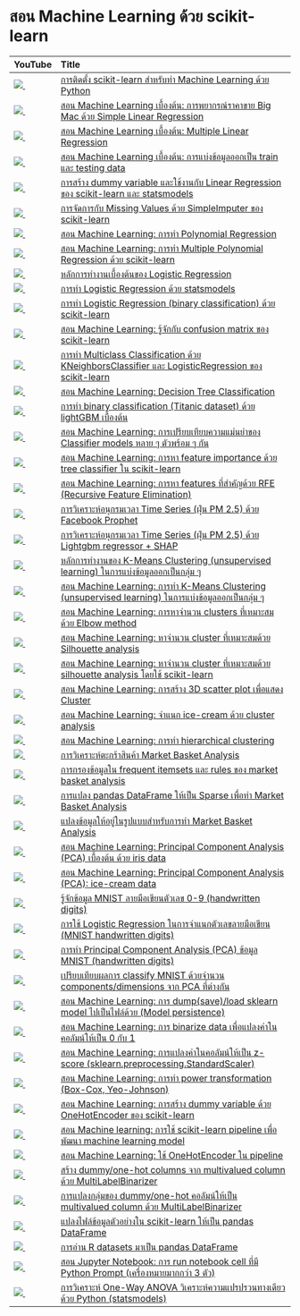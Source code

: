 # สอน Machine Learning ด้วย scikit-learn
| YouTube                                                                                                     | Title                                                                                                                                       |
|:------------------------------------------------------------------------------------------------------------|:--------------------------------------------------------------------------------------------------------------------------------------------|
| <a href=https://youtu.be/AdDvPCarDyI><img src=https://i.ytimg.com/vi/AdDvPCarDyI/mqdefault.jpg />&nbsp;</a> | <a href="https://youtu.be/AdDvPCarDyI">การติดตั้ง scikit-learn สำหรับทำ Machine Learning ด้วย Python</a>                                         |
| <a href=https://youtu.be/1Rkt8Zk3KBM><img src=https://i.ytimg.com/vi/1Rkt8Zk3KBM/mqdefault.jpg />&nbsp;</a> | <a href="https://youtu.be/1Rkt8Zk3KBM">สอน Machine Learning เบื้องต้น: การพยากรณ์ราคาขาย Big Mac ด้วย Simple Linear Regression</a>               |
| <a href=https://youtu.be/PC7Zk_u6g4w><img src=https://i.ytimg.com/vi/PC7Zk_u6g4w/mqdefault.jpg />&nbsp;</a> | <a href="https://youtu.be/PC7Zk_u6g4w">สอน Machine Learning เบื้องต้น: Multiple Linear Regression</a>                                          |
| <a href=https://youtu.be/Bt2tUycULs8><img src=https://i.ytimg.com/vi/Bt2tUycULs8/mqdefault.jpg />&nbsp;</a> | <a href="https://youtu.be/Bt2tUycULs8">สอน Machine Learning เบื้องต้น: การแบ่งข้อมูลออกเป็น train และ testing data</a>                             |
| <a href=https://youtu.be/rGF1jY5tvCk><img src=https://i.ytimg.com/vi/rGF1jY5tvCk/mqdefault.jpg />&nbsp;</a> | <a href="https://youtu.be/rGF1jY5tvCk">การสร้าง dummy variable และใช้งานกับ Linear Regression ของ scikit-learn และ statsmodels</a>             |
| <a href=https://youtu.be/T2yT5vt1NaQ><img src=https://i.ytimg.com/vi/T2yT5vt1NaQ/mqdefault.jpg />&nbsp;</a> | <a href="https://youtu.be/T2yT5vt1NaQ">การจัดการกับ Missing Values ด้วย SimpleImputer ของ scikit-learn</a>                                     |
| <a href=https://youtu.be/3ha-ART9DFA><img src=https://i.ytimg.com/vi/3ha-ART9DFA/mqdefault.jpg />&nbsp;</a> | <a href="https://youtu.be/3ha-ART9DFA">สอน Machine Learning: การทำ Polynomial Regression</a>                                                |
| <a href=https://youtu.be/fJ-Z3X1bbvs><img src=https://i.ytimg.com/vi/fJ-Z3X1bbvs/mqdefault.jpg />&nbsp;</a> | <a href="https://youtu.be/fJ-Z3X1bbvs">สอน Machine Learning: การทำ Multiple Polynomial Regression ด้วย scikit-learn</a>                      |
| <a href=https://youtu.be/zhkTD7rNEBk><img src=https://i.ytimg.com/vi/zhkTD7rNEBk/mqdefault.jpg />&nbsp;</a> | <a href="https://youtu.be/zhkTD7rNEBk">หลักการทำงานเบื้องต้นของ Logistic Regression</a>                                                         |
| <a href=https://youtu.be/SM1W2SQOD7I><img src=https://i.ytimg.com/vi/SM1W2SQOD7I/mqdefault.jpg />&nbsp;</a> | <a href="https://youtu.be/SM1W2SQOD7I">การทำ Logistic Regression ด้วย statsmodels</a>                                                        |
| <a href=https://youtu.be/l1OWNtuAUUg><img src=https://i.ytimg.com/vi/l1OWNtuAUUg/mqdefault.jpg />&nbsp;</a> | <a href="https://youtu.be/l1OWNtuAUUg">การทำ Logistic Regression (binary classification) ด้วย scikit-learn</a>                               |
| <a href=https://youtu.be/-ghTyCXxPm4><img src=https://i.ytimg.com/vi/-ghTyCXxPm4/mqdefault.jpg />&nbsp;</a> | <a href="https://youtu.be/-ghTyCXxPm4">สอน Machine Learning: รู้จักกับ confusion matrix ของ scikit-learn</a>                                    |
| <a href=https://youtu.be/n2b_0GTN91Q><img src=https://i.ytimg.com/vi/n2b_0GTN91Q/mqdefault.jpg />&nbsp;</a> | <a href="https://youtu.be/n2b_0GTN91Q">การทำ Multiclass Classification ด้วย KNeighborsClassifier และ LogisticRegression ของ scikit-learn</a> |
| <a href=https://youtu.be/CrlmjqHXhqI><img src=https://i.ytimg.com/vi/CrlmjqHXhqI/mqdefault.jpg />&nbsp;</a> | <a href="https://youtu.be/CrlmjqHXhqI">สอน Machine Learning: Decision Tree Classification</a>                                               |
| <a href=https://youtu.be/yJKRTZW_juc><img src=https://i.ytimg.com/vi/yJKRTZW_juc/mqdefault.jpg />&nbsp;</a> | <a href="https://youtu.be/yJKRTZW_juc">การทำ binary classification (Titanic dataset) ด้วย lightGBM เบื้องต้น</a>                                |
| <a href=https://youtu.be/DeKMoxpI7DM><img src=https://i.ytimg.com/vi/DeKMoxpI7DM/mqdefault.jpg />&nbsp;</a> | <a href="https://youtu.be/DeKMoxpI7DM">สอน Machine Learning: การเปรียบเทียบความแม่นยำของ Classifier models หลาย ๆ ตัวพร้อม ๆ กัน</a>              |
| <a href=https://youtu.be/Uojkhn-EXac><img src=https://i.ytimg.com/vi/Uojkhn-EXac/mqdefault.jpg />&nbsp;</a> | <a href="https://youtu.be/Uojkhn-EXac">สอน Machine Learning: การหา feature importance ด้วย tree classifier ใน scikit-learn</a>               |
| <a href=https://youtu.be/D3AEkmFtNQI><img src=https://i.ytimg.com/vi/D3AEkmFtNQI/mqdefault.jpg />&nbsp;</a> | <a href="https://youtu.be/D3AEkmFtNQI">สอน Machine Learning: การหา features ที่สำคัญด้วย RFE (Recursive Feature Elimination)</a>                |
| <a href=https://youtu.be/rNjMs3sn_QM><img src=https://i.ytimg.com/vi/rNjMs3sn_QM/mqdefault.jpg />&nbsp;</a> | <a href="https://youtu.be/rNjMs3sn_QM">การวิเคราะห์อนุกรมเวลา Time Series (ฝุ่น PM 2.5) ด้วย Facebook Prophet</a>                                 |
| <a href=https://youtu.be/COtinIQk12w><img src=https://i.ytimg.com/vi/COtinIQk12w/mqdefault.jpg />&nbsp;</a> | <a href="https://youtu.be/COtinIQk12w">การวิเคราะห์อนุกรมเวลา Time Series (ฝุ่น PM 2.5) ด้วย Lightgbm regressor + SHAP</a>                        |
| <a href=https://youtu.be/VyjdyymF0NY><img src=https://i.ytimg.com/vi/VyjdyymF0NY/mqdefault.jpg />&nbsp;</a> | <a href="https://youtu.be/VyjdyymF0NY">หลักการทำงานของ K-Means Clustering (unsupervised learning) ในการแบ่งข้อมูลออกเป็นกลุ่ม ๆ</a>                |
| <a href=https://youtu.be/vxbaeX1KBww><img src=https://i.ytimg.com/vi/vxbaeX1KBww/mqdefault.jpg />&nbsp;</a> | <a href="https://youtu.be/vxbaeX1KBww">สอน Machine Learning: การทำ K-Means Clustering (unsupervised learning) ในการแบ่งข้อมูลออกเป็นกลุ่ม ๆ</a>   |
| <a href=https://youtu.be/U5m1tHawgSI><img src=https://i.ytimg.com/vi/U5m1tHawgSI/mqdefault.jpg />&nbsp;</a> | <a href="https://youtu.be/U5m1tHawgSI">สอน Machine Learning: การหาจำนวน clusters ที่เหมาะสมด้วย Elbow method</a>                               |
| <a href=https://youtu.be/2r4wUSJGa3Y><img src=https://i.ytimg.com/vi/2r4wUSJGa3Y/mqdefault.jpg />&nbsp;</a> | <a href="https://youtu.be/2r4wUSJGa3Y">สอน Machine Learning: หาจำนวน cluster ที่เหมาะสมด้วย Silhouette analysis</a>                            |
| <a href=https://youtu.be/Ritq16Iw7XQ><img src=https://i.ytimg.com/vi/Ritq16Iw7XQ/mqdefault.jpg />&nbsp;</a> | <a href="https://youtu.be/Ritq16Iw7XQ">สอน Machine Learning: หาจำนวน cluster ที่เหมาะสมด้วย silhouette analysis โดยใช้ scikit-learn</a>         |
| <a href=https://youtu.be/4D9-xZGjuRw><img src=https://i.ytimg.com/vi/4D9-xZGjuRw/mqdefault.jpg />&nbsp;</a> | <a href="https://youtu.be/4D9-xZGjuRw">สอน Machine Learning: การสร้าง 3D scatter plot เพื่อแสดง Cluster</a>                                    |
| <a href=https://youtu.be/2xEPsZAxIGs><img src=https://i.ytimg.com/vi/2xEPsZAxIGs/mqdefault.jpg />&nbsp;</a> | <a href="https://youtu.be/2xEPsZAxIGs">สอน Machine Learning: จำแนก ice-cream ด้วย cluster analysis</a>                                       |
| <a href=https://youtu.be/RjruVciZjsw><img src=https://i.ytimg.com/vi/RjruVciZjsw/mqdefault.jpg />&nbsp;</a> | <a href="https://youtu.be/RjruVciZjsw">สอน Machine Learning: การทำ hierarchical clustering</a>                                              |
| <a href=https://youtu.be/Abbj3VzNtXQ><img src=https://i.ytimg.com/vi/Abbj3VzNtXQ/mqdefault.jpg />&nbsp;</a> | <a href="https://youtu.be/Abbj3VzNtXQ">การวิเคราะห์ตะกร้าสินค้า Market Basket Analysis</a>                                                       |
| <a href=https://youtu.be/wpihOMpuCFQ><img src=https://i.ytimg.com/vi/wpihOMpuCFQ/mqdefault.jpg />&nbsp;</a> | <a href="https://youtu.be/wpihOMpuCFQ">การกรองข้อมูลใน frequent itemsets และ rules ของ market basket analysis</a>                             |
| <a href=https://youtu.be/iH1IUA_pZRI><img src=https://i.ytimg.com/vi/iH1IUA_pZRI/mqdefault.jpg />&nbsp;</a> | <a href="https://youtu.be/iH1IUA_pZRI">การแปลง pandas DataFrame ให้เป็น Sparse เพื่อทำ Market Basket Analysis</a>                               |
| <a href=https://youtu.be/5vLZm7eYmC4><img src=https://i.ytimg.com/vi/5vLZm7eYmC4/mqdefault.jpg />&nbsp;</a> | <a href="https://youtu.be/5vLZm7eYmC4">แปลงข้อมูลให้อยู่ในรูปแบบสำหรับการทำ Market Basket Analysis</a>                                             |
| <a href=https://youtu.be/z8APHNo1iA4><img src=https://i.ytimg.com/vi/z8APHNo1iA4/mqdefault.jpg />&nbsp;</a> | <a href="https://youtu.be/z8APHNo1iA4">สอน Machine Learning: Principal Component Analysis (PCA) เบื้องต้น ด้วย iris data</a>                    |
| <a href=https://youtu.be/ZjOpFmaesi0><img src=https://i.ytimg.com/vi/ZjOpFmaesi0/mqdefault.jpg />&nbsp;</a> | <a href="https://youtu.be/ZjOpFmaesi0">สอน Machine Learning: Principal Component Analysis (PCA): ice-cream data</a>                         |
| <a href=https://youtu.be/TTbARIMKaZM><img src=https://i.ytimg.com/vi/TTbARIMKaZM/mqdefault.jpg />&nbsp;</a> | <a href="https://youtu.be/TTbARIMKaZM">รู้จักข้อมูล MNIST ลายมือเขียนตัวเลข 0-9 (handwritten digits)</a>                                            |
| <a href=https://youtu.be/Z9gB9LHBlsM><img src=https://i.ytimg.com/vi/Z9gB9LHBlsM/mqdefault.jpg />&nbsp;</a> | <a href="https://youtu.be/Z9gB9LHBlsM">การใช้ Logistic Regression ในการจำแนกตัวเลขลายมือเขียน (MNIST handwritten digits)</a>                    |
| <a href=https://youtu.be/llZFHmni9QA><img src=https://i.ytimg.com/vi/llZFHmni9QA/mqdefault.jpg />&nbsp;</a> | <a href="https://youtu.be/llZFHmni9QA">การทำ Principal Component Analysis (PCA) ข้อมูล MNIST (handwritten digits)</a>                         |
| <a href=https://youtu.be/QIB6G0pkwmI><img src=https://i.ytimg.com/vi/QIB6G0pkwmI/mqdefault.jpg />&nbsp;</a> | <a href="https://youtu.be/QIB6G0pkwmI">เปรียบเทียบผลการ classify MNIST ด้วยจำนวน components/dimensions จาก PCA ที่ต่างกัน</a>                      |
| <a href=https://youtu.be/X7MDGDunbFk><img src=https://i.ytimg.com/vi/X7MDGDunbFk/mqdefault.jpg />&nbsp;</a> | <a href="https://youtu.be/X7MDGDunbFk">สอน Machine Learning: การ dump(save)/load sklearn model ไปเป็นไฟล์ด้วย (Model persistence)</a>          |
| <a href=https://youtu.be/N42BnR9Mxiw><img src=https://i.ytimg.com/vi/N42BnR9Mxiw/mqdefault.jpg />&nbsp;</a> | <a href="https://youtu.be/N42BnR9Mxiw">สอน Machine Learning: การ binarize data เพื่อแปลงค่าในคอลัมน์ให้เป็น 0 กับ 1</a>                             |
| <a href=https://youtu.be/aKJxHnbnUKc><img src=https://i.ytimg.com/vi/aKJxHnbnUKc/mqdefault.jpg />&nbsp;</a> | <a href="https://youtu.be/aKJxHnbnUKc">สอน Machine Learning: การแปลงค่าในคอลัมน์ให้เป็น z-score (sklearn.preprocessing.StandardScaler)</a>       |
| <a href=https://youtu.be/v6Jfxs3EmXQ><img src=https://i.ytimg.com/vi/v6Jfxs3EmXQ/mqdefault.jpg />&nbsp;</a> | <a href="https://youtu.be/v6Jfxs3EmXQ">สอน Machine Learning: การทำ power transformation (Box-Cox, Yeo-Johnson)</a>                          |
| <a href=https://youtu.be/CHa8n7wORrU><img src=https://i.ytimg.com/vi/CHa8n7wORrU/mqdefault.jpg />&nbsp;</a> | <a href="https://youtu.be/CHa8n7wORrU">สอน Machine Learning: การสร้าง dummy variable ด้วย OneHotEncoder ของ scikit-learn</a>                  |
| <a href=https://youtu.be/caQziky_248><img src=https://i.ytimg.com/vi/caQziky_248/mqdefault.jpg />&nbsp;</a> | <a href="https://youtu.be/caQziky_248">สอน Machine learning: การใช้ scikit-learn pipeline เพื่อพัฒนา machine learning model</a>                 |
| <a href=https://youtu.be/4_tdf1ymCPE><img src=https://i.ytimg.com/vi/4_tdf1ymCPE/mqdefault.jpg />&nbsp;</a> | <a href="https://youtu.be/4_tdf1ymCPE">สอน Machine Learning: ใช้ OneHotEncoder ใน pipeline</a>                                               |
| <a href=https://youtu.be/c61y1-Lg37g><img src=https://i.ytimg.com/vi/c61y1-Lg37g/mqdefault.jpg />&nbsp;</a> | <a href="https://youtu.be/c61y1-Lg37g">สร้าง dummy/one-hot columns จาก multivalued column ด้วย MultiLabelBinarizer</a>                        |
| <a href=https://youtu.be/FfxV0GNO9l4><img src=https://i.ytimg.com/vi/FfxV0GNO9l4/mqdefault.jpg />&nbsp;</a> | <a href="https://youtu.be/FfxV0GNO9l4">การแปลงกลุ่มของ dummy/one-hot คอลัมน์ให้เป็น multivalued column ด้วย MultiLabelBinarizer</a>                |
| <a href=https://youtu.be/rvKdIAzCDiU><img src=https://i.ytimg.com/vi/rvKdIAzCDiU/mqdefault.jpg />&nbsp;</a> | <a href="https://youtu.be/rvKdIAzCDiU">แปลงไฟล์ข้อมูลตัวอย่างใน scikit-learn ให้เป็น pandas DataFrame</a>                                          |
| <a href=https://youtu.be/QVrZL4T8NBk><img src=https://i.ytimg.com/vi/QVrZL4T8NBk/mqdefault.jpg />&nbsp;</a> | <a href="https://youtu.be/QVrZL4T8NBk">การอ่าน R datasets มาเป็น pandas DataFrame</a>                                                         |
| <a href=https://youtu.be/jOYOUrgR16c><img src=https://i.ytimg.com/vi/jOYOUrgR16c/mqdefault.jpg />&nbsp;</a> | <a href="https://youtu.be/jOYOUrgR16c">สอน Jupyter Notebook: การ run notebook cell ที่มี Python Prompt (เครื่องหมายมากกว่า 3 ตัว)</a>              |
| <a href=https://youtu.be/8SXnfq8RJsU><img src=https://i.ytimg.com/vi/8SXnfq8RJsU/mqdefault.jpg />&nbsp;</a> | <a href="https://youtu.be/8SXnfq8RJsU">การวิเคราะห์ One-Way ANOVA วิเคราะห์ความแปรปรวนทางเดียว ด้วย Python (statsmodels)</a>                      |
